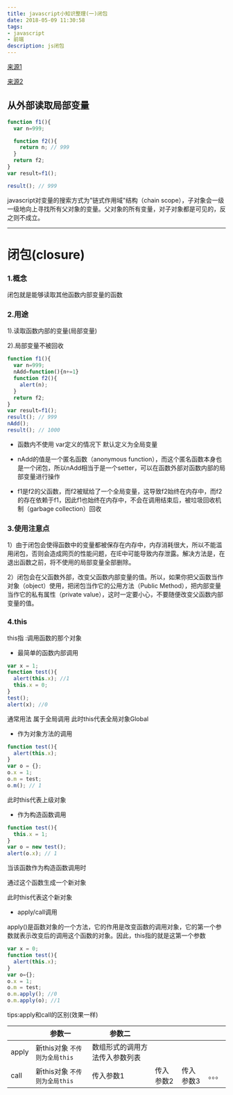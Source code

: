 ```yaml
---
title: javascript小知识整理(一)闭包
date: 2018-05-09 11:30:58
tags:
- javascript
- 前端
description: js闭包
---
```


[来源1](http://www.ruanyifeng.com/blog/2009/08/learning_javascript_closures.html)

[来源2](http://www.ruanyifeng.com/blog/2010/04/using_this_keyword_in_javascript.html)

## 从外部读取局部变量

```javascript
function f1(){
  var n=999;

  function f2(){
    return n; // 999
  }
  return f2;
}
var result=f1();

result(); // 999
```
javascript对变量的搜索方式为"链式作用域"结构（chain scope），子对象会一级一级地向上寻找所有父对象的变量。父对象的所有变量，对子对象都是可见的，反之则不成立。

---

# 闭包(closure)

### 1.概念

闭包就是能够读取其他函数内部变量的函数

### 2.用途

1).读取函数内部的变量(局部变量)

2).局部变量不被回收

```javascript
function f1(){
  var n=999;
  nAdd=function(){n+=1}
  function f2(){
    alert(n);
  }
  return f2;
}
var result=f1();
result(); // 999
nAdd();
result(); // 1000
```

- 函数内不使用 var定义的情况下 默认定义为全局变量


- nAdd的值是一个匿名函数（anonymous function），而这个匿名函数本身也是一个闭包，所以nAdd相当于是一个setter，可以在函数外部对函数内部的局部变量进行操作
- f1是f2的父函数，而f2被赋给了一个全局变量，这导致f2始终在内存中，而f2的存在依赖于f1，因此f1也始终在内存中，不会在调用结束后，被垃圾回收机制（garbage collection）回收

### 3.使用注意点

1）由于闭包会使得函数中的变量都被保存在内存中，内存消耗很大，所以不能滥用闭包，否则会造成网页的性能问题，在IE中可能导致内存泄露。解决方法是，在退出函数之前，将不使用的局部变量全部删除。

2）闭包会在父函数外部，改变父函数内部变量的值。所以，如果你把父函数当作对象（object）使用，把闭包当作它的公用方法（Public Method），把内部变量当作它的私有属性（private value），这时一定要小心，不要随便改变父函数内部变量的值。

### 4.this

this指 :调用函数的那个对象

-  最简单的函数内部调用

```javascript
var x = 1;
function test(){
  alert(this.x); //1
  this.x = 0;
}
test();
alert(x); //0
```

通常用法 属于全局调用 此时this代表全局对象Global

-  作为对象方法的调用

```javascript
function test(){
  alert(this.x);
}
var o = {};
o.x = 1;
o.m = test;
o.m(); // 1
```

此时this代表上级对象

-  作为构造函数调用

```javascript
function test(){
  this.x = 1;
}
var o = new test();
alert(o.x); // 1
```

当该函数作为构造函数调用时 

通过这个函数生成一个新对象

此时this代表这个新对象 

- apply/call调用

apply()是函数对象的一个方法，它的作用是改变函数的调用对象，它的第一个参数就表示改变后的调用这个函数的对象。因此，this指的就是这第一个参数

```javascript
var x = 0;
function test(){
  alert(this.x);
}
var o={};
o.x = 1;
o.m = test;
o.m.apply(); //0
o.m.apply(o); //1
```

tips:apply和call的区别(效果一样)

|       | 参数一                  | 参数二             |       |       |      |
| ----- | -------------------- | --------------- | ----- | ----- | ---- |
| apply | 新this对象 `不传则为全局this` | 数组形式的调用方法传入参数列表 |       |       |      |
| call  | 新this对象 `不传则为全局this` | 传入参数1           | 传入参数2 | 传入参数3 | 。。。  |






